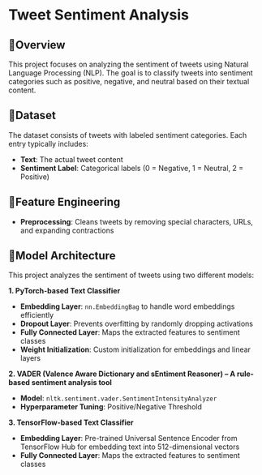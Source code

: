 # Tweet Sentiment Analysis
## 🧸Overview
This project focuses on analyzing the sentiment of tweets using Natural Language Processing (NLP). The goal is to classify tweets into sentiment categories such as positive, negative, and neutral based on their textual content.

## 🧸Dataset
The dataset consists of tweets with labeled sentiment categories. Each entry typically includes:
- **Text**: The actual tweet content
- **Sentiment Label**: Categorical labels (0 = Negative, 1 = Neutral, 2 = Positive)

## 🧸Feature Engineering
- **Preprocessing**: Cleans tweets by removing special characters, URLs, and expanding contractions

## 🧸Model Architecture
This project analyzes the sentiment of tweets using two different models:

**1. PyTorch-based Text Classifier**
  - **Embedding Layer**: `nn.EmbeddingBag` to handle word embeddings efficiently
  - **Dropout Layer**: Prevents overfitting by randomly dropping activations
  - **Fully Connected Layer**: Maps the extracted features to sentiment classes
  - **Weight Initialization**: Custom initialization for embeddings and linear layers
    
**2. VADER (Valence Aware Dictionary and sEntiment Reasoner) – A rule-based sentiment analysis tool**
  - **Model**: `nltk.sentiment.vader.SentimentIntensityAnalyzer`
  - **Hyperparameter Tuning**: Positive/Negative Threshold

**3. TensorFlow-based Text Classifier**
  - **Embedding Layer**: Pre-trained Universal Sentence Encoder from TensorFlow Hub for embedding text into 512-dimensional vectors
  - **Fully Connected Layer**: Maps the extracted features to sentiment classes
